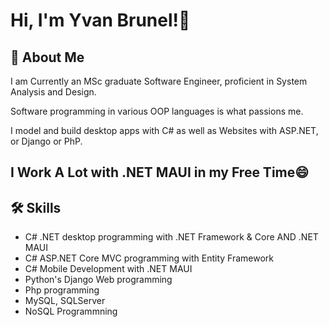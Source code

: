 
# Hi, I'm Yvan Brunel!👋

## 🚀 About Me

I am Currently an MSc graduate Software Engineer, proficient in System Analysis and Design. 

Software programming in various OOP languages is what passions me.

I model and build desktop apps with C# as well as Websites with ASP.NET, or Django or PhP.

## I Work A Lot with .NET MAUI in my Free Time😄

## 🛠 Skills
- C# .NET desktop programming with .NET Framework & Core AND .NET MAUI
- C# ASP.NET Core MVC programming with Entity Framework 
- C# Mobile Development with .NET MAUI
- Python's Django Web programming
- Php programming
- MySQL, SQLServer
- NoSQL Programmning 
